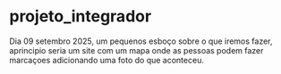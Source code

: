 # projeto_integrador

Dia 09 setembro 2025, um pequenos esboço sobre o que iremos fazer, aprincipio seria um site com um mapa onde as pessoas podem fazer marcaçoes adicionando uma foto do que aconteceu.
